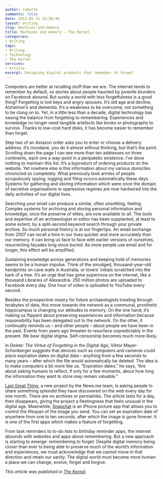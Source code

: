 ```yaml
---
author: roberto
comments: false
date: 2012-05-31 13:58:44
layout: writing
slug: machines-and-memory
title: Machines and memory – The Kernel
categories:
- Writing
tags:
- Writing
- Technology
- The Kernel
services:
- Article
excerpt: Designing digital products that remember to forget
---
```


<span class="firstcharacter">C</span>omputers are better at recalling stuff than we are. The internet tends to remember by default, so stories about people haunted by juvenile blunders on Facebook abound. But surely a world with less forgetfulness is a good thing? Forgetting is lost keys and angry spouses. It’s old age and decline, Alzheimer’s and dementia. It’s a weakness to be overcome, not something to be clung on to. Yet, in a little less than a decade, digital technology has swung the balance from forgetting to remembering. Experiences and knowledge no longer need tangible artefacts like books or photographs to survive. Thanks to low-cost hard disks, it has become easier to remember than forget.

Step two of an Amazon order asks you to enter or choose a delivery address. It’s mundane, you do it almost without thinking, but that’s the point. Scrolling down the page I can see more than ten addresses on three continents, each one a way-point in a peripatetic existence. I’ve done nothing to maintain this list. It’s a byproduct of ordering products on the website. Yet nowhere else is this information about my various domiciles chronicled so completely. What previously took armies of people scrupulously spying, logging and filing occurs automatically these days. Systems for gathering and storing information which were once the domain of secretive organisations in oppressive regimes are now hardwired into the daily activities of our digital lives.

Searching your email can produce a similar, often unsettling, feeling. Complex systems for archiving and storing personal information and knowledge, once the preserve of elites, are now available to all. The tools and expertise of an archaeologist or editor has been supplanted, at least to some extent, by a split-second keyword search through your private archive. So much personal history is at our fingertips. An email exchange from 2007 can recall a time in our lives quicker and more accurately than our memory. It can bring us face to face with earlier versions of ourselves, resurrecting façades long since buried. As more people use email and for longer, this effect will be amplified.

Sustaining knowledge across generations and keeping hold of memories seems to be a human impulse. Think of the smudged, thousand-year-old handprints on cave walls in Australia, or lovers’ initials scratched into the bark of a tree. It’s an urge that has gone supernova on the internet, like a thousand Libraries of Alexandria. 250 million photos are uploaded to Facebook every day. One hour of video is uploaded to YouTube every second.

Besides the prospective misery for future archaeologists trawling through terabytes of data, this move towards the network as a communal, prosthetic hippocampus is changing our attitudes to memory. On the one hand, it’s making us flippant about preserving experiences and information because responsibility has been delegated out to the network. On the other, it continually reminds us – and other people – about people we have been in the past. Events from years ago threaten to resurface unpredictably in the present. We bear digital stigma. Self-censorship becomes much more likely.

In _Delete: The Virtue of Forgetting in the Digital Age_, Viktor Mayer-Schonberger suggests that devices such as computers and cameras could place expiration dates on digital data – anything from a few seconds to many years – after which the file would automatically be deleted. The idea is to make computers a bit more like us. ”Expiration dates,” he says, “Are about asking humans to reflect, if only for a few moments, about how long the information they want to store may remain valuable.”

[Last Great Thing](http://lastgreatthing.com/), a new project by the News.me team, is asking people to share something splendid they have discovered on the web every day for one month. There are no archives or permalinks. The article lasts for a day, then disappears, giving the project a fleetingness that feels unusual in the digital age. Meanwhile, [Snapchat](http://www.snapchat.com) is an iPhone picture app that allows you to control the lifespan of the image you send. You can set an expiration date of anywhere from one to ten seconds, after which the image is gone forever. It is one of the first apps which makes a feature of forgetting.

From task reminders to to-do lists to birthday reminder apps, the internet abounds with websites and apps about remembering. But a new approach is starting to emerge: remembering to forget. Despite digital memory being closer than ever to being able to preserve much of the world’s information and experiences, we must acknowledge that we cannot move in that direction and retain our sanity. The digital world must become more human: a place we can change, evolve, forget and forgive.

*This article was published in [The Kernel](http://www.kernelmag.com/features/essay/2466/they-must-learn-to-forget/).*
